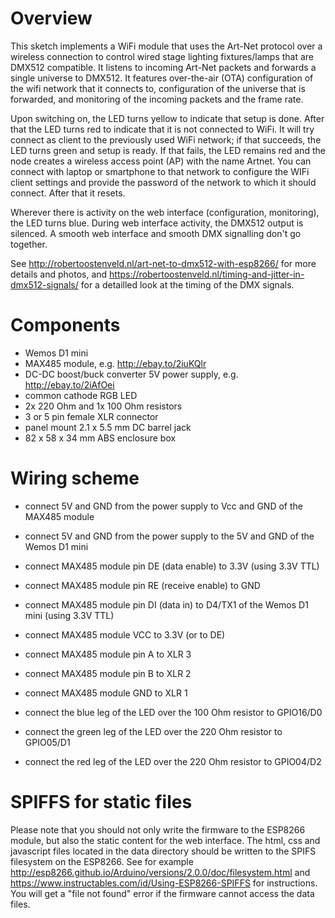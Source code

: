 # Overview

This sketch implements a WiFi module that uses the Art-Net protocol over a wireless connection to control wired stage lighting fixtures/lamps that are DMX512 compatible. It listens to incoming Art-Net packets and forwards a single universe to DMX512. It features over-the-air (OTA) configuration of the wifi network that it connects to, configuration of the universe that is forwarded, and monitoring of the incoming packets and the frame rate.

Upon switching on, the LED turns yellow to indicate that setup is done. After that the LED turns red to indicate that it is not connected to WiFi. It will try connect as client to the previously used WiFi network; if that succeeds, the LED turns green and setup is ready. If that fails, the LED remains red and the node creates a wireless access point (AP) with the name Artnet. You can connect with laptop or smartphone to that network to configure the WIFi client settings and provide the password of the network to which it should connect. After that it resets.

Wherever there is activity on the web interface (configuration, monitoring), the LED turns blue. During web interface activity, the DMX512 output is silenced. A smooth web interface and smooth DMX signalling don't go together.

See http://robertoostenveld.nl/art-net-to-dmx512-with-esp8266/ for more details and photos, and https://robertoostenveld.nl/timing-and-jitter-in-dmx512-signals/ for a detailled look at the timing of the DMX signals.

# Components
  - Wemos D1 mini
  - MAX485 module, e.g. http://ebay.to/2iuKQlr
  - DC-DC boost/buck converter 5V power supply, e.g. http://ebay.to/2iAfOei
  - common cathode RGB LED
  - 2x 220 Ohm and 1x 100 Ohm resistors
  - 3 or 5 pin female XLR connector
  - panel mount 2.1 x 5.5 mm DC barrel jack
  - 82 x 58 x 34 mm ABS enclosure box

# Wiring scheme
 - connect 5V and GND from the power supply to Vcc and GND of the MAX485 module
 - connect 5V and GND from the power supply to the 5V and GND of the Wemos D1 mini

 - connect MAX485 module pin DE (data enable)    to 3.3V (using 3.3V TTL)
 - connect MAX485 module pin RE (receive enable) to GND
 - connect MAX485 module pin DI (data in)        to D4/TX1 of the Wemos D1 mini (using 3.3V TTL)

 - connect MAX485 module VCC   to 3.3V (or to DE)
 - connect MAX485 module pin A to XLR 3
 - connect MAX485 module pin B to XLR 2
 - connect MAX485 module GND   to XLR 1
 
 - connect the blue  leg of the LED over the 100 Ohm resistor to GPIO16/D0
 - connect the green leg of the LED over the 220 Ohm resistor to GPIO05/D1
 - connect the red   leg of the LED over the 220 Ohm resistor to GPIO04/D2

# SPIFFS for static files

Please note that you should not only write the firmware to the ESP8266 module, but also the static content for the web interface. The html, css and javascript files located in the data directory should be written to the SPIFS filesystem on the ESP8266. See for example http://esp8266.github.io/Arduino/versions/2.0.0/doc/filesystem.html and https://www.instructables.com/id/Using-ESP8266-SPIFFS for instructions.
You will get a "file not found" error if the firmware cannot access the data files.

